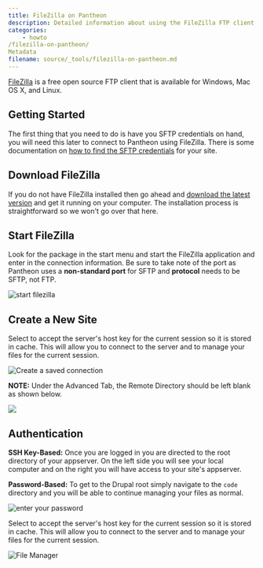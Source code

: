 ```yaml
---
title: FileZilla on Pantheon
description: Detailed information about using the FileZilla FTP client.
categories:
    - howto
/filezilla-on-pantheon/
Metadata
filename: source/_tools/filezilla-on-pantheon.md
---
```


[FileZilla](http://winscp.net/eng/index.php) is a free open source FTP client that is available for Windows, Mac OS X, and Linux.

## Getting Started

The first thing that you need to do is have you SFTP credentials on hand, you will need this later to connect to Pantheon using FileZilla. There is some documentation on [how to find the SFTP credentials](/documentation/getting-started/developing-on-pantheon-directly-with-sftp-mode/-on-server-development#connecting-via-sftp) for your site.

## Download FileZilla

If you do not have FileZilla installed then go ahead and [download the latest version](https://FileZilla-project.org/) and get it running on your computer. The installation process is straightforward so we won't go over that here.

## Start FileZilla

Look for the package in the start menu and start the FileZilla application and enter in the connection information. Be sure to take note of the port as Pantheon uses a **non-standard port** for SFTP and **protocol** needs to be SFTP, not FTP.

 ![start filezilla](https://pantheon-systems.desk.com/customer/portal/attachments/50374) 

## Create a New Site

Select to accept the server's host key for the current session so it is stored in cache. This will allow you to connect to the server and to manage your files for the current session.  


 ![Create a saved connection](https://pantheon-systems.desk.com/customer/portal/attachments/222984)

**NOTE:** Under the Advanced Tab, the Remote Directory should be left blank as shown below.   


 ![](https://pantheon-systems.desk.com/customer/portal/attachments/272341)  


## Authentication

**SSH Key-Based:** Once you are logged in you are directed to the root directory of your appserver. On the left side you will see your local computer and on the right you will have access to your site's appserver.  


**Password-Based:** To get to the Drupal root simply navigate to the `code` directory and you will be able to continue managing your files as normal.

 ![enter your password](https://pantheon-systems.desk.com/customer/portal/attachments/50376)

Select to accept the server's host key for the current session so it is stored in cache. This will allow you to connect to the server and to manage your files for the current session.

 ![File Manager](https://pantheon-systems.desk.com/customer/portal/attachments/50377)
